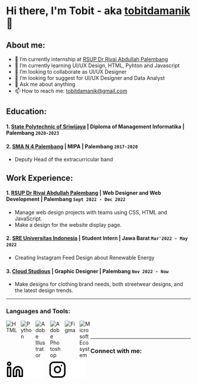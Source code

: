 # Hi there, I'm Tobit - aka [tobitdamanik](https://www.linkedin.com/in/tobitdamanik/) 👋
## About me:
- 🔭 I’m currently internship at [RSUP Dr Rivai Abdullah Palembang](https://rsrivaiabdullah.id/)
- 🌱 I’m currently learning UI/UX Design, HTML, Pyhton and Javascript
- 👯 I’m looking to collaborate as UI/UX Designer
- 🤔 I’m looking for suggest for UI/UX Designer and Data Analyst
- 💬 Ask me about anything
- 📫 How to reach me: tobitdamanik@gmail.com

## Education:

#### 1. [State Polytechnic of Sriwijaya](https://www.polsri.ac.id/) | Diploma of Management Informatika | Palembang `2020-2023`
#### 2. [SMA N 4 Palembang](https://www.sman4plg.sch.id/) | MIPA | Palembang `2017-2020`
   - Deputy Head of the extracurricular band

## Work Experience:
#### 1. [RSUP Dr Rivai Abdullah Palembang](https://rsrivaiabdullah.id/) | Web Designer and Web Development | Palembang `Sept 2022 - Dec 2022`
   - Manage web design projects with teams using CSS, HTML and JavaScript.
   - Make a design for the website display page.
#### 2. [SRE Universitas Indonesia](https://www.linkedin.com/company/society-of-renewable-energy-universitas-indonesia/mycompany/) | Student Intern | Jawa Barat `Mar'2022 - May 2022`
   - Creating Instagram Feed Design about Renewable Energy
#### 3. [Cloud Studious](https://www.instagram.com/cloud.studious/) | Graphic Designer | Palembang `Nov 2022 - Now`
   - Make designs for clothing brand needs, both streetwear designs, and the latest design trends.
   
---

### Languages and Tools:

[<img align="left" alt="HTML" width="30px" src="https://play-lh.googleusercontent.com/RslBy1o2NEBYUdRjQtUqLbN-ZM2hpks1mHPMiHMrpAuLqxeBPcFSAjo65nQHbTA53YYn" style="padding-right:10px;" />][webdev]
[<img align="left" alt="Python" width="30px" src="https://upload.wikimedia.org/wikipedia/commons/thumb/c/c3/Python-logo-notext.svg/110px-Python-logo-notext.svg.png?20100317150552" style="padding-right:10px;" />][webdev]
[<img align="left" alt="Adobe Illustrator" width="30px" src="https://keybay.eu/wp-content/uploads/2022/07/Adobe-Illustrator.jpg" style="padding-right:10px;" />][webdev]
[<img align="left" alt="Adobe Photoshop" width="30px" src="https://images.tokopedia.net/img/cache/500-square/VqbcmM/2021/6/28/9e514b92-0d95-437c-b46c-9f9de3cfdfeb.png" style="padding-right:10px;" />][webdev]
[<img align="left" alt="Figma" width="30px" src="https://yt3.googleusercontent.com/ytc/AL5GRJUJ6B0I0wJMRqqQ9AilX4jHKkTzrcN2c2scntUOcQ=s900-c-k-c0x00ffffff-no-rj" style="padding-right:10px;" />][webdev]
[<img align="left" alt="Microsoft Ecosystem" width="30px" src="https://yt3.googleusercontent.com/ytc/AL5GRJVez8i3_M6BCO7UQawLDIoK2PSe9PmjTP5Bi0IKqA=s900-c-k-c0x00ffffff-no-rj" style="padding-right:0px;" />][webdev]

<br />
<br />

---
### Connect with me:

[![website](./img/linkedin-light.svg)](linkedin.com/in/tobitdamanik/#gh-light-mode-only)
[![website](./img/linkedin-dark.svg)](linkedin.com/in/tobitdamanik/#gh-dark-mode-only)
&nbsp;&nbsp;
[![website](./img/instagram-light.svg)](https://www.instagram.com/atobitdamanik/#gh-light-mode-only)
[![website](./img/instagram-dark.svg)](https://www.instagram.com/atobitdamanik/#gh-dark-mode-only)



[webdev]: https://github.com/tobitdamanik/tobitdamanik
